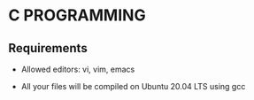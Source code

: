 # C PROGRAMMING

## Requirements

* Allowed editors: vi, vim, emacs

* All your files will be compiled on Ubuntu 20.04 LTS using gcc
